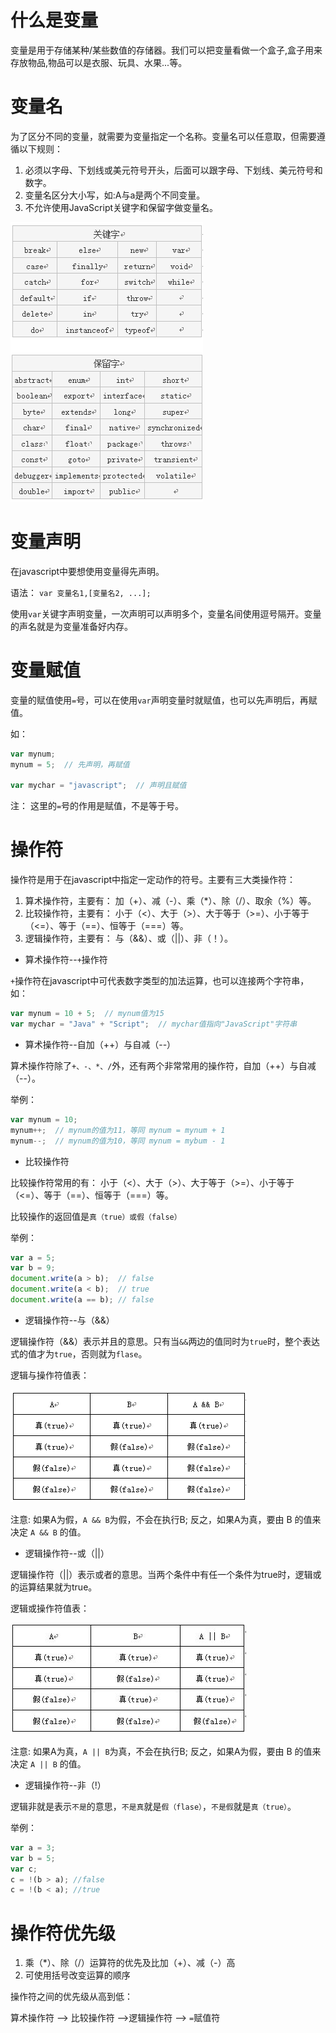 # 什么是变量

变量是用于存储某种/某些数值的存储器。我们可以把变量看做一个盒子,盒子用来存放物品,物品可以是衣服、玩具、水果...等。

# 变量名

为了区分不同的变量，就需要为变量指定一个名称。变量名可以任意取，但需要遵循以下规则：

1. 必须以字母、下划线或美元符号开头，后面可以跟字母、下划线、美元符号和数字。
2. 变量名区分大小写，如:A与a是两个不同变量。
3. 不允许使用JavaScript关键字和保留字做变量名。

 ![保留字符](images/reserved-characters.jpg)

# 变量声明

 在javascript中要想使用变量得先声明。

 语法： `var 变量名1,[变量名2, ...];`

 使用`var`关键字声明变量，一次声明可以声明多个，变量名间使用逗号隔开。变量的声名就是为变量准备好内存。

# 变量赋值

 变量的赋值使用`=`号，可以在使用`var`声明变量时就赋值，也可以先声明后，再赋值。

如：

```js
var mynum;
mynum = 5;  // 先声明，再赋值

var mychar = "javascript";  // 声明且赋值
```

注： 这里的`=`号的作用是赋值，不是等于号。

# 操作符

操作符是用于在javascript中指定一定动作的符号。主要有三大类操作符：

1. 算术操作符，主要有： 加（+）、减（-）、乘（*）、除（/）、取余（%）等。
2. 比较操作符，主要有： 小于（<）、大于（>）、大于等于（>=）、小于等于（<=）、等于（==）、恒等于（===）等。
3. 逻辑操作符，主要有： 与（&&）、或（||）、非（！）。

- 算术操作符--`+`操作符

`+`操作符在javascript中可代表数字类型的加法运算，也可以连接两个字符串，如：

```js
var mynum = 10 + 5;  // mynum值为15
var mychar = "Java" + "Script";  // mychar值指向"JavaScript"字符串
```

- 算术操作符--自加（++）与自减（--）

算术操作符除了`+、-、*、/`外，还有两个非常常用的操作符，自加（++）与自减（--）。

举例：

```js
var mynum = 10;
mynum++;  // mynum的值为11，等同 mynum = mynum + 1
mynum--;  // mynum的值为10，等同 mynum = mybum - 1
```

- 比较操作符

比较操作符常用的有： 小于（<）、大于（>）、大于等于（>=）、小于等于（<=）、等于（==）、恒等于（===）等。

比较操作的返回值是`真（true）或假（false）`

举例：

```js
var a = 5;
var b = 9;
document.write(a > b);  // false
document.write(a < b);  // true
document.write(a == b); // false
```

- 逻辑操作符--与（&&）

逻辑操作符（&&）表示并且的意思。只有当`&&`两边的值同时为`true`时，整个表达式的值才为`true`，否则就为`flase`。

逻辑与操作符值表：

![逻辑与](images/logic-and.jpg)

注意: 如果A为假，`A && B`为假，不会在执行B; 反之，如果A为真，要由 B 的值来决定 `A && B` 的值。

- 逻辑操作符--或（||）

逻辑操作符（||）表示或者的意思。当两个条件中有任一个条件为true时，逻辑或的运算结果就为true。

逻辑或操作符值表：

![逻辑与](images/logic-or.jpg)

注意: 如果A为真，`A || B`为真，不会在执行B; 反之，如果A为假，要由 B 的值来决定 `A || B` 的值。

- 逻辑操作符--非（!）

逻辑非就是表示`不是`的意思，`不是真`就是`假（flase）`，`不是假`就是`真（true）`。

举例：

```js
var a = 3;
var b = 5;
var c;
c = !(b > a); //false
c = !(b < a); //true
```

# 操作符优先级

1. 乘（*）、除（/）运算符的优先及比加（+）、减（-）高
2. 可使用括号改变运算的顺序

操作符之间的优先级从高到低：

算术操作符 --> 比较操作符 -->逻辑操作符 --> `=`赋值符
